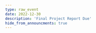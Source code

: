 ```yaml
---
type: raw_event
date: 2022-12-30
description: 'Final Project Report Due'
hide_from_announcments: true
---
```



